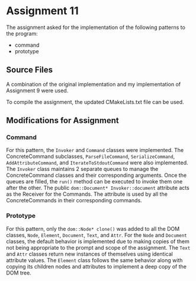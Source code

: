 # Assignment 11

The assignment asked for the implementation of the following patterns to the program:

- command
- prototype

## Source Files

A combination of the original implementation and my implementation of Assignment 9 were used.

To compile the assignment, the updated CMakeLists.txt file can be used.

## Modifications for Assignment

### Command

For this pattern, the `Invoker` and `Command` classes were implemented. The ConcreteCommand subclasses, `ParseFileCommand`, `SerializeCommand`, `AddAttributeCommand`, and `IterateToStdoutCommand` were also implemented. The `Invoker` class maintains 2 separate queues to manage the ConcreteCommand classes and their corresponding arguments. Once the queues are filled, the `run()` method can be executed to invoke them one after the other. The public `dom::Document* Invoker::document` attribute acts as the Receiver for the Commands. The attribute is used by all the ConcreteCommands in their corresponding commands.

### Prototype

For this pattern, only the `dom::Node* clone()` was added to all the DOM classes, `Node`, `Element`, `Document`, `Text`, and `Attr`. For the `Node` and `Document` classes, the default behavior is implemented due to making copies of them not being appropriate to the prompt and scope of the assignment. The `Text` and `Attr` classes return new instances of themselves using identical attribute values. The `Element` class follows the same behavior along with copying its children nodes and attributes to implement a deep copy of the DOM tree.
